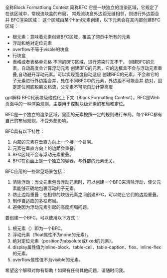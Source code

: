全称Block Formattiong Context 简称BFC
它是一块独立的渲染区域，它规定了在该区域中，常规流块盒的布局，
常规流块盒外边距无缝相邻，则进行外边距合并
BFC渲染区域：
这个区域由某个html元素创建，以下元素会在其内部创建BFC区域：
+ 根元素：意味着<html>元素创建BFC区域，覆盖了网页中所有的元素
+ 浮动和绝对定位元素
+ overflow不等于visble的块盒
+ 行块盒
+ 表格或者表格单元格
不同的BFC区域，进行渲染时互不干。
创建BFC的元素，自动高度会计算浮动元素
创建BFC的元素，它的边框盒不会与浮动元素重叠,自动避开浮动元素。可以实现宽度自动适应
创建BFC的元素，不会和它的子元素进行外边距合并，处在不同BFC中的元素，外边距不可能合并
绝对，固定定位彻底脱离文档流，父元素不可能自动计算高度



gpt解释
BFC代表块级格式化上下文（Block Formatting Context）。BFC是Web页面中的一种渲染规则，主要用于控制块级元素的布局和定位。

BFC是一个独立的渲染区域，里面的元素按照一定的规则进行布局。每个BFC都有自己的布局规则，不受外部影响。

BFC具有以下特性：
1. 内部的元素在垂直方向上一个接一个排列。
2. 元素在垂直方向上的边距会重叠。
3. BFC区域不会与浮动元素重叠。
4. BFC在页面上是一个独立的容器，与外部的元素无关。

BFC应用的一些常见场景包括：
1. 清除浮动：当父元素包含浮动元素时，可以创建一个BFC来清除浮动，使父元素能够正确地包裹浮动的子元素。
2. 防止边距重叠：在相邻的块级元素之间创建BFC，可以防止它们的边距重叠。
3. 制作自适应的多栏布局。
4. 避免因为浮动元素引起的高度坍塌问题。

要创建一个BFC，可以使用以下方式：
1. 根元素（<html>）即为一个BFC。
2. 浮动元素（float属性不为none的元素）。
3. 绝对定位元素（position为absolute或fixed的元素）。
4. display属性值为inline-block、table-cell、table-caption、flex、inline-flex的元素。
5. overflow属性值不为visible的元素。

希望这个解释对你有帮助！如果有任何其他问题，请随时问我。